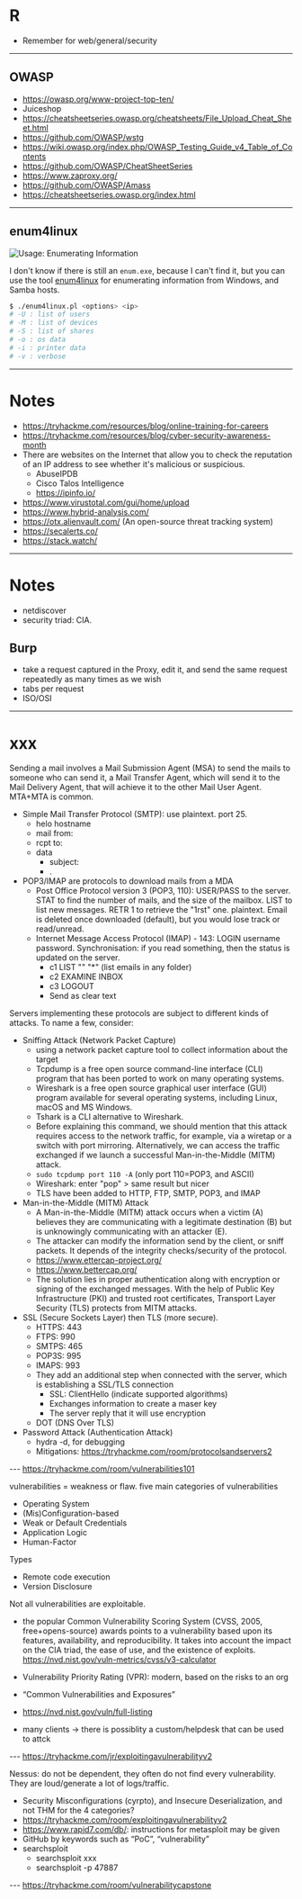 # R

* Remember for web/general/security

<hr class="sep-both">

## OWASP

* https://owasp.org/www-project-top-ten/
* Juiceshop
* https://cheatsheetseries.owasp.org/cheatsheets/File_Upload_Cheat_Sheet.html
* https://github.com/OWASP/wstg
* https://wiki.owasp.org/index.php/OWASP_Testing_Guide_v4_Table_of_Contents
* https://github.com/OWASP/CheatSheetSeries
* https://www.zaproxy.org/
* https://github.com/OWASP/Amass
* https://cheatsheetseries.owasp.org/index.html

<hr class="sep-both">

## enum4linux

![Usage: Enumerating Information](https://img.shields.io/badge/usage-Enumerating%20Information-ffd700)

I don't know if there is still an `enum.exe`, because I can't find it, but you can use the tool [enum4linux](https://github.com/CiscoCXSecurity/enum4linux) for enumerating information from Windows, and Samba hosts.

```bash
$ ./enum4linux.pl <options> <ip>
# -U : list of users
# -M : list of devices
# -S : list of shares
# -o : os data
# -i : printer data
# -v : verbose
```

<hr class="sep-both">

# Notes

* https://tryhackme.com/resources/blog/online-training-for-careers
* https://tryhackme.com/resources/blog/cyber-security-awareness-month
* There are websites on the Internet that allow you to check the reputation of an IP address to see whether it's malicious or suspicious.
  * AbuseIPDB
  * Cisco Talos Intelligence
  * https://ipinfo.io/
* https://www.virustotal.com/gui/home/upload
* https://www.hybrid-analysis.com/
* https://otx.alienvault.com/ (An open-source threat tracking system)
* https://secalerts.co/
* https://stack.watch/

<hr class="sep-both">

# Notes

* netdiscover
* security triad: CIA.

## Burp

* take a request captured in the Proxy, edit it, and send the same request repeatedly as many times as we wish
* tabs per request
* ISO/OSI

<hr class="sep-both">

# xxx

Sending a mail involves a Mail Submission Agent (MSA) to send the mails to someone who can send it, a Mail Transfer Agent, which will send it to the Mail Delivery Agent, that will achieve it to the other Mail User Agent. MTA+MTA is common.

* Simple Mail Transfer Protocol (SMTP): use plaintext. port 25.
  * helo hostname
  * mail from:
  * rcpt to:
  * data
    * subject:
    * <CR>.<CR>
* POP3/IMAP are protocols to download mails from a MDA
  * Post Office Protocol version 3 (POP3, 110): USER/PASS to the server. STAT to find the number of mails, and the size of the mailbox. LIST to list new messages. RETR 1 to retrieve the "1rst" one. plaintext. Email is deleted once downloaded (default), but you would lose track or read/unread.
  * Internet Message Access Protocol (IMAP) - 143: LOGIN username password. Synchronisation: if you read something, then the status is updated on the server.
    * c1 LIST "" "*" (list emails in any folder)
    * c2 EXAMINE INBOX
    * c3 LOGOUT
    * Send as clear text

Servers implementing these protocols are subject to different kinds of attacks. To name a few, consider:

* Sniffing Attack (Network Packet Capture)
  * using a network packet capture tool to collect information about the target
  * Tcpdump is a free open source command-line interface (CLI) program that has been ported to work on many operating systems.
  * Wireshark is a free open source graphical user interface (GUI) program available for several operating systems, including Linux, macOS and MS Windows.
  * Tshark is a CLI alternative to Wireshark.
  * Before explaining this command, we should mention that this attack requires access to the network traffic, for example, via a wiretap or a switch with port mirroring. Alternatively, we can access the traffic exchanged if we launch a successful Man-in-the-Middle (MITM) attack.
  * `sudo tcpdump port 110 -A` (only port 110=POP3, and ASCII)
  * Wireshark: enter "pop" > same result but nicer
  * TLS have been added to HTTP, FTP, SMTP, POP3, and IMAP
* Man-in-the-Middle (MITM) Attack
  * A Man-in-the-Middle (MITM) attack occurs when a victim (A) believes they are communicating with a legitimate destination (B) but is unknowingly communicating with an attacker (E).
  * The attacker can modify the information send by the client, or sniff packets. It depends of the integrity checks/security of the protocol.
  * https://www.ettercap-project.org/
  * https://www.bettercap.org/
  * The solution lies in proper authentication along with encryption or signing of the exchanged messages. With the help of Public Key Infrastructure (PKI) and trusted root certificates, Transport Layer Security (TLS) protects from MITM attacks.
* SSL (Secure Sockets Layer) then TLS (more secure).
  * HTTPS: 443
  * FTPS: 990
  * SMTPS: 465
  * POP3S: 995
  * IMAPS: 993
  * They add an additional step when connected with the server, which is establishing a SSL/TLS connection
    * SSL: ClientHello (indicate supported algorithms)
    * Exchanges information to create a maser key
    * The server reply that it will use encryption
  * DOT (DNS Over TLS)
* Password Attack (Authentication Attack)
  * hydra -d, for debugging
  * Mitigations: https://tryhackme.com/room/protocolsandservers2

--- https://tryhackme.com/room/vulnerabilities101

vulnerabilities = weakness or flaw.  five main categories of vulnerabilities

* Operating System
* (Mis)Configuration-based
* Weak or Default Credentials
* Application Logic
* Human-Factor

Types

* Remote code execution
* Version Disclosure

Not all vulnerabilities are exploitable.

*  the popular Common Vulnerability Scoring System (CVSS, 2005, free+opens-source) awards points to a vulnerability based upon its features, availability, and reproducibility. It takes into account the impact on the CIA triad, the ease of use, and the existence of exploits. https://nvd.nist.gov/vuln-metrics/cvss/v3-calculator
* Vulnerability Priority Rating (VPR): modern, based on the risks to an org

* “Common Vulnerabilities and Exposures”
* https://nvd.nist.gov/vuln/full-listing

* many clients -> there is possiblity a custom/helpdesk that can be used to attck

--- https://tryhackme.com/jr/exploitingavulnerabilityv2

Nessus: do not be dependent, they often do not find every vulnerability. They are loud/generate a lot of logs/traffic.

* Security Misconfigurations (cyrpto), and Insecure Deserialization, and not THM for the 4 categories?
* https://tryhackme.com/room/exploitingavulnerabilityv2
* https://www.rapid7.com/db/: instructions for metasploit may be given
* GitHub by keywords such as “PoC”, “vulnerability”
* searchsploit
  * searchsploit xxx
  * searchsploit -p 47887

--- https://tryhackme.com/room/vulnerabilitycapstone